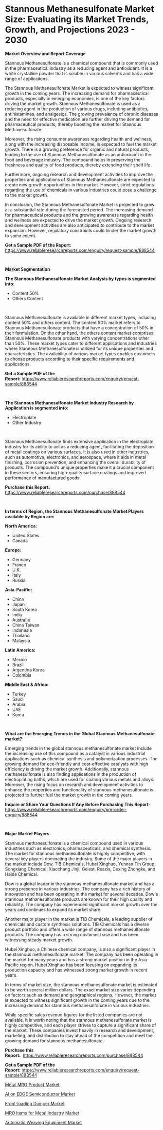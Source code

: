 <p><h1>Stannous Methanesulfonate Market Size: Evaluating its Market Trends, Growth, and Projections 2023 - 2030</h1></p><p><strong>Market Overview and Report Coverage</strong></p>
<p><p>Stannous Methanesulfonate is a chemical compound that is commonly used in the pharmaceutical industry as a reducing agent and antioxidant. It is a white crystalline powder that is soluble in various solvents and has a wide range of applications.</p><p>The Stannous Methanesulfonate Market is expected to witness significant growth in the coming years. The increasing demand for pharmaceutical products, especially in emerging economies, is one of the key factors driving the market growth. Stannous Methanesulfonate is used as a reducing agent in the production of various drugs, including antibiotics, antihistamines, and analgesics. The growing prevalence of chronic diseases and the need for effective medication are further driving the demand for pharmaceutical products, thereby boosting the market for Stannous Methanesulfonate.</p><p>Moreover, the rising consumer awareness regarding health and wellness, along with the increasing disposable income, is expected to fuel the market growth. There is a growing preference for organic and natural products, leading to the use of Stannous Methanesulfonate as an antioxidant in the food and beverage industry. The compound helps in preserving the freshness and quality of food products, thereby extending their shelf life.</p><p>Furthermore, ongoing research and development activities to improve the properties and applications of Stannous Methanesulfonate are expected to create new growth opportunities in the market. However, strict regulations regarding the use of chemicals in various industries could pose a challenge to the market growth.</p><p>In conclusion, the Stannous Methanesulfonate Market is projected to grow at a substantial rate during the forecasted period. The increasing demand for pharmaceutical products and the growing awareness regarding health and wellness are expected to drive the market growth. Ongoing research and development activities are also anticipated to contribute to the market expansion. However, regulatory constraints could hinder the market growth to some extent.</p></p>
<p><strong>Get a Sample PDF of the Report:</strong> <a href="https://www.reliableresearchreports.com/enquiry/request-sample/888544">https://www.reliableresearchreports.com/enquiry/request-sample/888544</a></p>
<p>&nbsp;</p>
<p><strong>Market Segmentation</strong></p>
<p><strong>The Stannous Methanesulfonate Market Analysis by types is segmented into:</strong></p>
<p><ul><li>Content 50%</li><li>Others Content</li></ul></p>
<p>&nbsp;</p>
<p><p>Stannous Methanesulfonate is available in different market types, including content 50% and others content. The content 50% market refers to Stannous Methanesulfonate products that have a concentration of 50% in their formulation. On the other hand, the others content market comprises Stannous Methanesulfonate products with varying concentrations other than 50%. These market types cater to different applications and industries where Stannous Methanesulfonate is utilized for its unique properties and characteristics. The availability of various market types enables customers to choose products according to their specific requirements and applications.</p></p>
<p><strong>Get a Sample PDF of the Report:</strong>&nbsp;<a href="https://www.reliableresearchreports.com/enquiry/request-sample/888544">https://www.reliableresearchreports.com/enquiry/request-sample/888544</a></p>
<p>&nbsp;</p>
<p><strong>The Stannous Methanesulfonate Market Industry Research by Application is segmented into:</strong></p>
<p><ul><li>Electroplate</li><li>Other Industry</li></ul></p>
<p>&nbsp;</p>
<p><p>Stannous Methanesulfonate finds extensive application in the electroplate industry for its ability to act as a reducing agent, facilitating the deposition of metal coatings on various surfaces. It is also used in other industries, such as automotive, electronics, and aerospace, where it aids in metal finishing, corrosion prevention, and enhancing the overall durability of products. The compound's unique properties make it a crucial component in these sectors, ensuring high-quality surface coatings and improved performance of manufactured goods.</p></p>
<p><strong>Purchase this Report:</strong>&nbsp; <a href="https://www.reliableresearchreports.com/purchase/888544">https://www.reliableresearchreports.com/purchase/888544</a></p>
<p>&nbsp;</p>
<p><strong>In terms of Region, the Stannous Methanesulfonate Market Players available by Region are:</strong></p>
<p>
    <p> <strong> North America: </strong>
        <ul>
            <li>United States</li>
            <li>Canada</li>
        </ul>
        </p> 
    <p> <strong> Europe: </strong>
        <ul>
            <li>Germany</li>
            <li>France</li>
            <li>U.K.</li>
            <li>Italy</li>
            <li>Russia</li>
        </ul>
        </p> 
    <p> <strong> Asia-Pacific: </strong>
        <ul>
            <li>China</li>
            <li>Japan</li>
            <li>South Korea</li>
            <li>India</li>
            <li>Australia</li>
            <li>China Taiwan</li>
            <li>Indonesia</li>
            <li>Thailand</li>
            <li>Malaysia</li>
        </ul>
        </p> 
    <p> <strong> Latin America: </strong>
        <ul>
            <li>Mexico</li>
            <li>Brazil</li>
            <li>Argentina Korea</li>
            <li>Colombia</li>
        </ul>
        </p> 
    <p> <strong> Middle East & Africa: </strong>
        <ul>
            <li>Turkey</li>
            <li>Saudi</li>
            <li>Arabia</li>
            <li>UAE</li>
            <li>Korea</li>
        </ul>
    </p>
    </p>
<p>&nbsp;</p>
<p><strong>What are the Emerging Trends in the Global Stannous Methanesulfonate market?</strong></p>
<p><p>Emerging trends in the global stannous methanesulfonate market include the increasing use of this compound as a catalyst in various industrial applications such as chemical synthesis and polymerization processes. The growing demand for eco-friendly and cost-effective catalysts with high efficiency is driving the market growth. Additionally, stannous methanesulfonate is also finding applications in the production of electroplating baths, which are used for coating various metals and alloys. Moreover, the rising focus on research and development activities to enhance the properties and functionality of stannous methanesulfonate is projected to further fuel the market growth in the coming years.</p></p>
<p><strong>Inquire or Share Your Questions If Any Before Purchasing This Report</strong>- <a href="https://www.reliableresearchreports.com/enquiry/pre-order-enquiry/888544">https://www.reliableresearchreports.com/enquiry/pre-order-enquiry/888544</a></p>
<p>&nbsp;</p>
<p><strong>Major Market Players</strong></p>
<p><p>Stannous methanesulfonate is a chemical compound used in various industries such as electronics, pharmaceuticals, and chemical synthesis. The market for stannous methanesulfonate is highly competitive, with several key players dominating the industry. Some of the major players in the market include Dow, TIB Chemicals, Hubei Xinghuo, Yunnan Tin Group, Songxiang Chemical, Xiaochang Jinji, Gelest, Reaxis, Dexing Zhongke, and Haide Chemical.</p><p>Dow is a global leader in the stannous methanesulfonate market and has a strong presence in various industries. The company has a rich history of innovation and has been operating in the market for several decades. Dow's stannous methanesulfonate products are known for their high quality and reliability. The company has experienced significant market growth over the years and continues to expand its market share.</p><p>Another major player in the market is TIB Chemicals, a leading supplier of chemicals and custom synthesis solutions. TIB Chemicals has a diverse product portfolio and offers a wide range of stannous methanesulfonate products. The company has a strong customer base and has been witnessing steady market growth.</p><p>Hubei Xinghuo, a Chinese chemical company, is also a significant player in the stannous methanesulfonate market. The company has been operating in the market for many years and has a strong market position in the Asia-Pacific region. Hubei Xinghuo has been focusing on expanding its production capacity and has witnessed strong market growth in recent years.</p><p>In terms of market size, the stannous methanesulfonate market is estimated to be worth several million dollars. The exact market size varies depending on factors such as demand and geographical regions. However, the market is expected to witness significant growth in the coming years due to the increasing demand for stannous methanesulfonate in various industries.</p><p>While specific sales revenue figures for the listed companies are not available, it is worth noting that the stannous methanesulfonate market is highly competitive, and each player strives to capture a significant share of the market. These companies invest heavily in research and development, marketing, and distribution to stay ahead of the competition and meet the growing demand for stannous methanesulfonate.</p></p>
<p><strong>Purchase this Report:</strong>&nbsp;&nbsp;<a href="https://www.reliableresearchreports.com/purchase/888544">https://www.reliableresearchreports.com/purchase/888544</a></p>
<p></p>
<p><strong>Get a Sample PDF of the Report:</strong>&nbsp;<a href="https://www.reliableresearchreports.com/enquiry/request-sample/888544">https://www.reliableresearchreports.com/enquiry/request-sample/888544</a></p>
<p><p><a href="https://medium.com/@juansmith1961/metal-mro-product-market-trends-forecast-and-competitive-analysis-to-2030-7dcf50cb8ce1">Metal MRO Product Market</a></p><p><a href="https://medium.com/@juliusadams1991/ai-on-edge-semiconductor-market-analysis-its-cagr-market-segmentation-and-global-industry-df9fb0a51570">AI on EDGE Semiconductor Market</a></p><p><a href="https://medium.com/@hugthess010/front-loading-dumper-market-share-evolution-and-market-growth-trends-2023-2030-eac7ac5f34b2">Front-loading Dumper Market</a></p><p><a href="https://medium.com/@stephenstevens11/mro-items-for-metal-industry-market-focuses-on-market-share-size-and-projected-forecast-till-2030-ad2048d2e0c2">MRO Items for Metal Industry Market</a></p><p><a href="https://medium.com/@tanaysamar7412/automatic-weaving-equipment-market-exploring-market-share-market-trends-and-future-growth-16bcbb71e37e">Automatic Weaving Equipment Market</a></p></p>